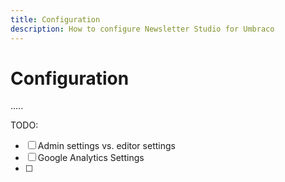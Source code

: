 ```yaml
---
title: Configuration
description: How to configure Newsletter Studio for Umbraco
---
```

# Configuration
.....

TODO:
* [ ] Admin settings vs. editor settings
* [ ] Google Analytics Settings
* [ ] 

